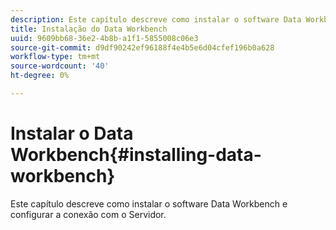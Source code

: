 ```yaml
---
description: Este capítulo descreve como instalar o software Data Workbench e configurar a conexão com o Servidor.
title: Instalação do Data Workbench
uuid: 9609bb68-36e2-4b8b-a1f1-5855008c06e3
source-git-commit: d9df90242ef96188f4e4b5e6d04cfef196b0a628
workflow-type: tm+mt
source-wordcount: '40'
ht-degree: 0%

---
```



# Instalar o Data Workbench{#installing-data-workbench}

Este capítulo descreve como instalar o software Data Workbench e configurar a conexão com o Servidor.


